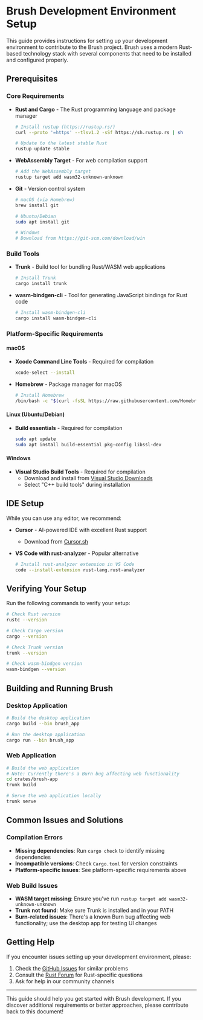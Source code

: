 # Brush Development Environment Setup

This guide provides instructions for setting up your development environment to contribute to the Brush project. Brush uses a modern Rust-based technology stack with several components that need to be installed and configured properly.

## Prerequisites

### Core Requirements

- **Rust and Cargo** - The Rust programming language and package manager
  ```bash
  # Install rustup (https://rustup.rs/)
  curl --proto '=https' --tlsv1.2 -sSf https://sh.rustup.rs | sh
  
  # Update to the latest stable Rust
  rustup update stable
  ```

- **WebAssembly Target** - For web compilation support
  ```bash
  # Add the WebAssembly target
  rustup target add wasm32-unknown-unknown
  ```

- **Git** - Version control system
  ```bash
  # macOS (via Homebrew)
  brew install git
  
  # Ubuntu/Debian
  sudo apt install git
  
  # Windows
  # Download from https://git-scm.com/download/win
  ```

### Build Tools

- **Trunk** - Build tool for bundling Rust/WASM web applications
  ```bash
  # Install Trunk
  cargo install trunk
  ```

- **wasm-bindgen-cli** - Tool for generating JavaScript bindings for Rust code
  ```bash
  # Install wasm-bindgen-cli
  cargo install wasm-bindgen-cli
  ```

### Platform-Specific Requirements

#### macOS

- **Xcode Command Line Tools** - Required for compilation
  ```bash
  xcode-select --install
  ```

- **Homebrew** - Package manager for macOS
  ```bash
  # Install Homebrew
  /bin/bash -c "$(curl -fsSL https://raw.githubusercontent.com/Homebrew/install/HEAD/install.sh)"
  ```

#### Linux (Ubuntu/Debian)

- **Build essentials** - Required for compilation
  ```bash
  sudo apt update
  sudo apt install build-essential pkg-config libssl-dev
  ```

#### Windows

- **Visual Studio Build Tools** - Required for compilation
  - Download and install from [Visual Studio Downloads](https://visualstudio.microsoft.com/downloads/)
  - Select "C++ build tools" during installation

## IDE Setup

While you can use any editor, we recommend:

- **Cursor** - AI-powered IDE with excellent Rust support
  - Download from [Cursor.sh](https://cursor.sh/)

- **VS Code with rust-analyzer** - Popular alternative
  ```bash
  # Install rust-analyzer extension in VS Code
  code --install-extension rust-lang.rust-analyzer
  ```

## Verifying Your Setup

Run the following commands to verify your setup:

```bash
# Check Rust version
rustc --version

# Check Cargo version
cargo --version

# Check Trunk version
trunk --version

# Check wasm-bindgen version
wasm-bindgen --version
```

## Building and Running Brush

### Desktop Application

```bash
# Build the desktop application
cargo build --bin brush_app

# Run the desktop application
cargo run --bin brush_app
```

### Web Application

```bash
# Build the web application
# Note: Currently there's a Burn bug affecting web functionality
cd crates/brush-app
trunk build

# Serve the web application locally
trunk serve
```

## Common Issues and Solutions

### Compilation Errors

- **Missing dependencies**: Run `cargo check` to identify missing dependencies
- **Incompatible versions**: Check `Cargo.toml` for version constraints
- **Platform-specific issues**: See platform-specific requirements above

### Web Build Issues

- **WASM target missing**: Ensure you've run `rustup target add wasm32-unknown-unknown`
- **Trunk not found**: Make sure Trunk is installed and in your PATH
- **Burn-related issues**: There's a known Burn bug affecting web functionality; use the desktop app for testing UI changes

## Getting Help

If you encounter issues setting up your development environment, please:

1. Check the [GitHub Issues](https://github.com/ArthurBrussee/brush/issues) for similar problems
2. Consult the [Rust Forum](https://users.rust-lang.org/) for Rust-specific questions
3. Ask for help in our community channels

---

This guide should help you get started with Brush development. If you discover additional requirements or better approaches, please contribute back to this document! 